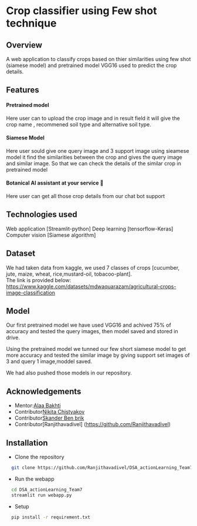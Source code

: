
# Crop classifier using Few shot technique
## Overview
A web application to classify crops based on thier similarities using few shot (siamese model) and pretrained model VGG16 used to predict the crop details.

## Features
#### Pretrained model
Here user can to upload the crop image and in result field it will give the crop name , recommened soil type and alternative soil type.
#### Siamese Model
Here user sould give one query image and 3 support image using sieamese model it find the similarities between the crop and gives the query image and similar image. So that we can check the details of the similar crop in pretrained model
#### Botanical AI assistant at your service 💬
Here user can get all those crop details from our chat bot support

## Technologies used

Web application [Streamlit-python]
Deep learning [tensorflow-Keras]
Computer vision [Siamese algorithm]

## Dataset 

We had taken data from kaggle, we used 7 classes of crops [cucumber, jute, maize, wheat, rice,mustard-oil, tobacoo-plant].    
The link is provided below:  https://www.kaggle.com/datasets/mdwaquarazam/agricultural-crops-image-classification 
 

## Model

Our first pretrained model we have used VGG16 and achived 75% of accuracy and tested the query images, then model saved and stored in drive.

Using the pretrained model we tunned our few short siamese model to get more accuracy and tested the similar image by giving support set images of 3 and query 1 image,moddel saved.

We had also pushed those models in our repository.



## Acknowledgements

 - Mentor:[Alaa Bakhti](https://github.com/bachtn)
 - Contributor[Nikita Chistyakov](https://github.com/nikita-chistyakov)
 - Contributor[Skander Ben brik](https://github.com/Skander79)
 - Contributor[Ranjithavadivel] (https://github.com/Ranjithavadivel)



## Installation

- Clone the repository

```bash
  git clone https://github.com/Ranjithavadivel/DSA_actionLearning_Team7.git

```

- Run the webapp 

```bash
  cd DSA_actionLearning_Team7
  streamlit run webapp.py
```

- Setup 

```bash
  pip install -r requirement.txt
```
    
